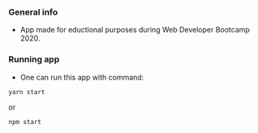 ### **General info** 
- App made for eductional purposes during Web Developer Bootcamp 2020.

### **Running app**
- One can run this app with command:
```javascript
yarn start 
```
or
```javascript
npm start 
```